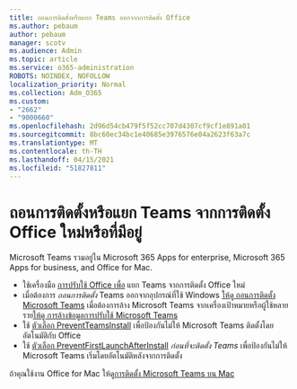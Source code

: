 ```yaml
---
title: ถอนการติดตั้งหรือแยก Teams ออกจากการติดตั้ง Office
ms.author: pebaum
author: pebaum
manager: scotv
ms.audience: Admin
ms.topic: article
ms.service: o365-administration
ROBOTS: NOINDEX, NOFOLLOW
localization_priority: Normal
ms.collection: Adm_O365
ms.custom:
- "2662"
- "9000660"
ms.openlocfilehash: 2d96d54cb479f5f52cc707d4307cf9cf1e891a01
ms.sourcegitcommit: 8bc60ec34bc1e40685e3976576e04a2623f63a7c
ms.translationtype: MT
ms.contentlocale: th-TH
ms.lasthandoff: 04/15/2021
ms.locfileid: "51827811"
---
```

# <a name="uninstall-or-exclude-teams-from-new-or-existing-office-installations"></a>ถอนการติดตั้งหรือแยก Teams จากการติดตั้ง Office ใหม่หรือที่มีอยู่

Microsoft Teams รวมอยู่ใน Microsoft 365 Apps for enterprise, Microsoft 365 Apps for business, and Office for Mac.

- ใช้เครื่องมือ [การปรับใช้ Office เพื่อ](https://docs.microsoft.com/deployoffice/teams-install#how-to-exclude-microsoft-teams-from-new-installations-of-microsoft-365-apps) แยก Teams จากการติดตั้ง Office ใหม่
- เมื่อต้องการ *ถอนการติดตั้ง* Teams ออกจากอุปกรณ์ที่ใช้ Windows [ให้ดู ถอนการติดตั้ง Microsoft Teams](https://support.office.com/article/3b159754-3c26-4952-abe7-57d27f5f4c81) เมื่อต้องการล้าง Microsoft Teams จากเครื่องเป้าหมายหรือผู้ใช้หลายราย[ให้ดู การล้างข้อมูลการปรับใช้ Microsoft Teams](https://docs.microsoft.com/microsoftteams/scripts/powershell-script-teams-deployment-clean-up)
- ใช้ [ตัวเลือก PreventTeamsInstall](https://docs.microsoft.com/deployoffice/teams-install#use-group-policy-to-control-the-installation-of-microsoft-teams
) เพื่อป้องกันไม่ให้ Microsoft Teams ติดตั้งโดยอัตโนมัติกับ Office
- ใช้ [ตัวเลือก PreventFirstLaunchAfterInstall](https://docs.microsoft.com/deployoffice/teams-install#use-group-policy-to-prevent-microsoft-teams-from-starting-automatically-after-installation) *ก่อนที่จะติดตั้ง Teams* เพื่อป้องกันไม่ให้ Microsoft Teams เริ่มโดยอัตโนมัติหลังจากการติดตั้ง

ถ้าคุณใช้งาน Office for Mac ให้ดู[การติดตั้ง Microsoft Teams บน Mac](https://docs.microsoft.com/deployoffice/teams-install#microsoft-teams-installations-on-a-mac)